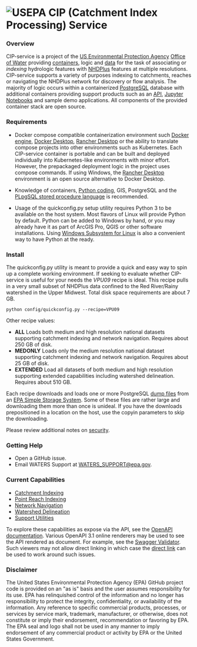 # ![USEPA](https://avatars.githubusercontent.com/u/1304320?s=70) CIP (Catchment Index Processing) Service

### Overview

CIP-service is a project of the [US Environmental Protection Agency](https://www.epa.gov) [Office of Water](https://www.epa.gov/aboutepa/about-office-water) providing [containers](docs/containers.md), logic and [data](docs/data.md) for the task of associating or _indexing_ hydrologic features with [NHDPlus](https://www.epa.gov/waterdata/nhdplus-national-hydrography-dataset-plus) features at multiple resolutions.  CIP-service supports a variety of purposes indexing to catchments, reaches or navigating the NHDPlus network for discovery or flow analysis.  The majority of logic occurs within a containerized [PostgreSQL](https://www.postgresql.org/) database with additional containers providing support products such as an [API](https://docs.postgrest.org/en/v12/), [Jupyter Notebooks](https://jupyter.org/) and sample demo applications.  All components of the provided container stack are open source. 

### Requirements

* Docker compose compatible containerization environment such [Docker engine](https://docs.docker.com/engine/), [Docker Desktop](https://www.docker.com/products/docker-desktop/), [Rancher Desktop](https://rancherdesktop.io/) or the ability to translate compose projects into other environments such as Kubernetes.  Each CIP-service container is portable and can be built and deployed individually into Kubernetes-like environments with minor effort.  However, the prepackaged deployment logic in the project uses compose commands.  If using Windows, the [Rancher Desktop](https://rancherdesktop.io/) environment is an open source alternative to Docker Desktop.

* Knowledge of containers, [Python coding](https://www.python.org/), GIS, PostgreSQL and the [PLpgSQL stored procedure language](https://www.postgresql.org/docs/current/plpgsql.html) is recommended.

* Usage of the quickconfig.py setup utility requires Python 3 to be available on the host system.  Most flavors of Linux will provide Python by default.  Python can be added to Windows by hand, or you may already have it as part of ArcGIS Pro, QGIS or other software installations.  Using [Windows Subsystem for Linux](https://learn.microsoft.com/en-us/windows/wsl/about) is also a convenient way to have Python at the ready.

### Install

The quickconfig.py utility is meant to provide a quick and easy way to spin up a complete working environment.  If seeking to evaluate whether CIP-service is useful for your needs the *VPU09* recipe is ideal.  This recipe pulls in a very small subset of NHDPlus data confined to the Red River/Rainy watershed in the Upper Midwest.  Total disk space requirements are about 7 GB.

    python config/quickconfig.py --recipe=VPU09

Other recipe values:

* **ALL** Loads both medium and high resolution national datasets supporting catchment indexing and network navigation.  Requires about 250 GB of disk.
* **MEDONLY** Loads only the medium resolution national dataset supporting catchment indexing and network navigation.  Requires about 25 GB of disk.
* **EXTENDED** Load all datasets of both medium and high resolution supporting extended capabilities including watershed delineation.  Requires about 510 GB.

Each recipe downloads and loads one or more PostgreSQL [dump files](docs/data.md) from an [EPA Simple Storage System](https://dmap-data-commons-ow.s3.amazonaws.com/index.html#data/cipsrv/).  Some of these files are rather large and downloading them more than once is unideal.  If you have the downloads prepositioned in a location on the host, use the copyin parameters to skip the downloading.

Please review additional notes on [security](docs/security.md).

### Getting Help

* Open a GitHub issue.
* Email WATERS Support at WATERS_SUPPORT@epa.gov.

### Current Capabilities

* [Catchment Indexing](docs/catchment_indexing.md)
* [Point Reach Indexing](docs/point_reach_indexing.md)
* [Network Navigation](docs/network_navigation.md)
* [Watershed Delineation](docs/watershed_delineation.md)
* [Support Utilities](docs/support_utilities.md)

To explore these capabilities as expose via the API, see the [OpenAPI documentation](docs/openapi.yml).  Various OpenAPI 3.1 online renderers may be used to see the API rendered as document. For example, see the [Swagger Validator](https://validator.swagger.io/?url=https://raw.githubusercontent.com/USEPA/CIP-service/main/docs/openapi.yml). Such viewers may not allow direct linking in which case the [direct link](https://raw.githubusercontent.com/USEPA/CIP-service/main/docs/openapi.yml) can be used to work around such issues.

### Disclaimer

The United States Environmental Protection Agency (EPA) GitHub project code is provided on an "as is" basis and the user assumes responsibility for its use. EPA has relinquished control of the information and no longer has responsibility to protect the integrity, confidentiality, or availability of the information. Any reference to specific commercial products, processes, or services by service mark, trademark, manufacturer, or otherwise, does not constitute or imply their endorsement, recommendation or favoring by EPA. The EPA seal and logo shall not be used in any manner to imply endorsement of any commercial product or activity by EPA or the United States Government.
